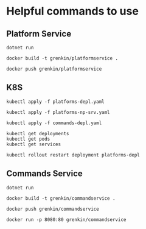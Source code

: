 # Helpful commands to use

## Platform Service

```
dotnet run

docker build -t grenkin/platformservice .

docker push grenkin/platformservice
```

## K8S

```
kubectl apply -f platforms-depl.yaml

kubectl apply -f platforms-np-srv.yaml

kubectl apply -f commands-depl.yaml

kubectl get deployments
kubectl get pods
kubectl get services

kubectl rollout restart deployment platforms-depl
```

## Commands Service

```
dotnet run

docker build -t grenkin/commandservice .

docker push grenkin/commandservice

docker run -p 8080:80 grenkin/commandservice
```
